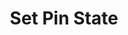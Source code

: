 ---
tag: m0042
codes:
- M42
title: Set Pin State
long: For custom hardware not officially supported in Marlin, you can often just connect
  up an unused pin and use `M42` to control it.
notes: 
parameters:
- tag: P
  optional: true
  description: A digital pin number (even for analog pins) to write to. (`LED_PIN`
    if omitted)
  values:
  - type: int
- tag: S
  optional: false
  description: The state to set. PWM-able pins may be set from 0-255.
  values:
  - type: int
example: 
examples: 
---